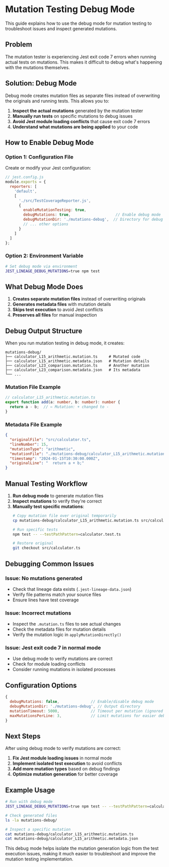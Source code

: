 # Mutation Testing Debug Mode

This guide explains how to use the debug mode for mutation testing to troubleshoot issues and inspect generated mutations.

## Problem

The mutation tester is experiencing Jest exit code 7 errors when running actual tests on mutations. This makes it difficult to debug what's happening with the mutations themselves.

## Solution: Debug Mode

Debug mode creates mutation files as separate files instead of overwriting the originals and running tests. This allows you to:

1. **Inspect the actual mutations** generated by the mutation tester
2. **Manually run tests** on specific mutations to debug issues
3. **Avoid Jest module loading conflicts** that cause exit code 7 errors
4. **Understand what mutations are being applied** to your code

## How to Enable Debug Mode

### Option 1: Configuration File

Create or modify your Jest configuration:

```javascript
// jest.config.js
module.exports = {
  reporters: [
    'default',
    [
      './src/TestCoverageReporter.js',
      {
        enableMutationTesting: true,
        debugMutations: true,                    // Enable debug mode
        debugMutationDir: './mutations-debug',  // Directory for debug files
        // ... other options
      }
    ]
  ]
};
```

### Option 2: Environment Variable

```bash
# Set debug mode via environment
JEST_LINEAGE_DEBUG_MUTATIONS=true npm test
```

## What Debug Mode Does

1. **Creates separate mutation files** instead of overwriting originals
2. **Generates metadata files** with mutation details
3. **Skips test execution** to avoid Jest conflicts
4. **Preserves all files** for manual inspection

## Debug Output Structure

When you run mutation testing in debug mode, it creates:

```
mutations-debug/
├── calculator_L15_arithmetic.mutation.ts     # Mutated code
├── calculator_L15_arithmetic.metadata.json   # Mutation details
├── calculator_L23_comparison.mutation.ts     # Another mutation
├── calculator_L23_comparison.metadata.json   # Its metadata
└── ...
```

### Mutation File Example

```typescript
// calculator_L15_arithmetic.mutation.ts
export function add(a: number, b: number): number {
  return a - b;  // ← Mutation: + changed to -
}
```

### Metadata File Example

```json
{
  "originalFile": "src/calculator.ts",
  "lineNumber": 15,
  "mutationType": "arithmetic",
  "mutationFile": "./mutations-debug/calculator_L15_arithmetic.mutation.ts",
  "timestamp": "2024-01-15T10:30:00.000Z",
  "originalLine": "  return a + b;"
}
```

## Manual Testing Workflow

1. **Run debug mode** to generate mutation files
2. **Inspect mutations** to verify they're correct
3. **Manually test specific mutations**:
   ```bash
   # Copy mutation file over original temporarily
   cp mutations-debug/calculator_L15_arithmetic.mutation.ts src/calculator.ts
   
   # Run specific tests
   npm test -- --testPathPattern=calculator.test.ts
   
   # Restore original
   git checkout src/calculator.ts
   ```

## Debugging Common Issues

### Issue: No mutations generated
- Check that lineage data exists (`.jest-lineage-data.json`)
- Verify file patterns match your source files
- Ensure lines have test coverage

### Issue: Incorrect mutations
- Inspect the `.mutation.ts` files to see actual changes
- Check the metadata files for mutation details
- Verify the mutation logic in `applyMutationDirectly()`

### Issue: Jest exit code 7 in normal mode
- Use debug mode to verify mutations are correct
- Check for module loading conflicts
- Consider running mutations in isolated processes

## Configuration Options

```javascript
{
  debugMutations: false,              // Enable/disable debug mode
  debugMutationDir: './mutations-debug', // Output directory
  mutationTimeout: 5000,              // Timeout per mutation (ignored in debug)
  maxMutationsPerLine: 3,             // Limit mutations for easier debugging
}
```

## Next Steps

After using debug mode to verify mutations are correct:

1. **Fix Jest module loading issues** in normal mode
2. **Implement isolated test execution** to avoid conflicts
3. **Add more mutation types** based on debug findings
4. **Optimize mutation generation** for better coverage

## Example Usage

```bash
# Run with debug mode
JEST_LINEAGE_DEBUG_MUTATIONS=true npm test -- --testPathPattern=calculator.test.ts

# Check generated files
ls -la mutations-debug/

# Inspect a specific mutation
cat mutations-debug/calculator_L15_arithmetic.mutation.ts
cat mutations-debug/calculator_L15_arithmetic.metadata.json
```

This debug mode helps isolate the mutation generation logic from the test execution issues, making it much easier to troubleshoot and improve the mutation testing implementation.
